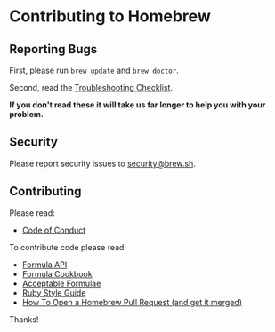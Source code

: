 # Contributing to Homebrew
## Reporting Bugs
First, please run `brew update` and `brew doctor`.

Second, read the [Troubleshooting Checklist](https://github.com/Homebrew/homebrew/blob/master/share/doc/homebrew/Troubleshooting.md#troubleshooting).

**If you don't read these it will take us far longer to help you with your problem.**

## Security
Please report security issues to security@brew.sh.

## Contributing
Please read:

* [Code of Conduct](https://github.com/Homebrew/homebrew/blob/master/CODEOFCONDUCT.md#code-of-conduct)

To contribute code please read:

* [Formula API](http://www.rubydoc.info/github/Homebrew/homebrew/master/frames)
* [Formula Cookbook](https://github.com/Homebrew/homebrew/blob/master/share/doc/homebrew/Formula-Cookbook.md#formula-cookbook)
* [Acceptable Formulae](https://github.com/Homebrew/homebrew/blob/master/share/doc/homebrew/Acceptable-Formulae.md#acceptable-formulae)
* [Ruby Style Guide](https://github.com/styleguide/ruby)
* [How To Open a Homebrew Pull Request (and get it merged)](https://github.com/Homebrew/homebrew/blob/master/share/doc/homebrew/How-To-Open-a-Homebrew-Pull-Request-(and-get-it-merged).md#how-to-open-a-homebrew-pull-request-and-get-it-merged)

Thanks!
